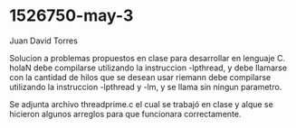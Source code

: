 # 1526750-may-3
Juan David Torres

Solucion a problemas propuestos en clase para desarrollar en lenguaje C.
holaN debe compilarse utilizando la instruccion -lpthread, y debe llamarse con la cantidad de hilos que se desean usar
riemann debe compilarse utilizando la instruccion -lpthread y -lm, y se llama sin ningun parametro.

Se adjunta archivo threadprime.c el cual se trabajó en clase y alque se hicieron algunos arreglos para que funcionara correctamente.
